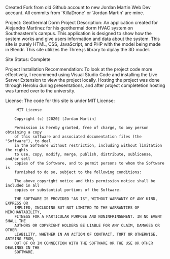 Created Fork from old Github account to new Jordan Martin Web Dev account. All commits from 'KillaDrone' or 'Jordan Martin' are mine.

Project: Geothermal Dorm Project
Description: An application created for Alejandro Martinez for his geothermal dorm HVAC system on Southeastern's campus. This application is 
             designed to show how the system works and give users information and data about the system. This site is purely HTML, CSS, 
             JavaScript, and PHP with the model being made in Blendr. This site utilizes the Three.js library to diplay the 3D model. 
             
Site Status: Complete

Project Installation Recommendation: To look at the project code more effectively, I recommend using Visual Studio Code and 
                                     installing the Live Server Extension to view the project locally.
                                     Hosting the project was done through Heroku during presentations, and after project completetion hosting
                                     was turned over to the university.
                                        
License:
         The code for this site is under MIT License:
         
         MIT License

        Copyright (c) [2020] [Jordan Martin]

        Permission is hereby granted, free of charge, to any person obtaining a copy
        of this software and associated documentation files (the "Software"), to deal
        in the Software without restriction, including without limitation the rights
        to use, copy, modify, merge, publish, distribute, sublicense, and/or sell
        copies of the Software, and to permit persons to whom the Software is
        furnished to do so, subject to the following conditions:

        The above copyright notice and this permission notice shall be included in all
        copies or substantial portions of the Software.

        THE SOFTWARE IS PROVIDED "AS IS", WITHOUT WARRANTY OF ANY KIND, EXPRESS OR
        IMPLIED, INCLUDING BUT NOT LIMITED TO THE WARRANTIES OF MERCHANTABILITY,
        FITNESS FOR A PARTICULAR PURPOSE AND NONINFRINGEMENT. IN NO EVENT SHALL THE
        AUTHORS OR COPYRIGHT HOLDERS BE LIABLE FOR ANY CLAIM, DAMAGES OR OTHER
        LIABILITY, WHETHER IN AN ACTION OF CONTRACT, TORT OR OTHERWISE, ARISING FROM,
        OUT OF OR IN CONNECTION WITH THE SOFTWARE OR THE USE OR OTHER DEALINGS IN THE
        SOFTWARE.

